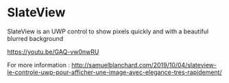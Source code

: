 # SlateView
SlateView is an UWP control to show pixels quickly and with a beautiful blurred background

https://youtu.be/GAQ-vw0nwRU

For more information : 
http://samuelblanchard.com/2019/10/04/slateview-le-controle-uwp-pour-afficher-une-image-avec-elegance-tres-rapidement/


